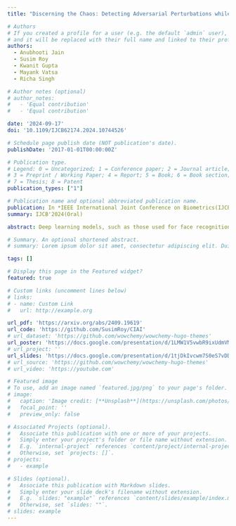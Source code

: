 ```yaml
---
title: "Discerning the Chaos: Detecting Adversarial Perturbations while Disentangling Intentional from Unintentional Noises"

# Authors
# If you created a profile for a user (e.g. the default `admin` user), write the username (folder name) here
# and it will be replaced with their full name and linked to their profile.
authors:
  - Anubhooti Jain
  - Susim Roy
  - Kwanit Gupta
  - Mayank Vatsa
  - Richa Singh

# Author notes (optional)
# author_notes:
#   - 'Equal contribution'
#   - 'Equal contribution'

date: '2024-09-17'
doi: '10.1109/IJCB62174.2024.10744526'

# Schedule page publish date (NOT publication's date).
publishDate: '2017-01-01T00:00:00Z'

# Publication type.
# Legend: 0 = Uncategorized; 1 = Conference paper; 2 = Journal article;
# 3 = Preprint / Working Paper; 4 = Report; 5 = Book; 6 = Book section;
# 7 = Thesis; 8 = Patent
publication_types: ["1"]

# Publication name and optional abbreviated publication name.
publication: In *IEEE International Joint Conference on Biometrics(IJCB), 2024(Oral)*
summary: IJCB'2024(Oral)

abstract: Deep learning models, such as those used for face recognition and attribute prediction, are susceptible to manipulations like adversarial noise and unintentional noise, including Gaussian and impulse noise. This paper introduces CIAI, a class-independent detection network built on a modified vision transformer with detection layers. CIAI employs a novel loss function that combines Maximum Mean Discrepancy and Center Loss to detect both intentional (adversarial attacks) and unintentional noise, regardless of the image class. We illustrate the impact of noise on gender prediction accuracy and evaluate CIAI’s detection performance using the CelebA and LFW datasets. Our findings show that CIAI achieves detection accuracy that is comparable to or better than existing methods, even against previously unseen attacks. Attention maps and t-SNE plots reveal the features that assist in gender prediction and noise detection. Additionally, we present detection results on the AgeDB and CIFAR-10 datasets, further demonstrating the robustness of our approach.

# Summary. An optional shortened abstract.
# summary: Lorem ipsum dolor sit amet, consectetur adipiscing elit. Duis posuere tellus ac convallis placerat. Proin tincidunt magna sed ex sollicitudin condimentum.

tags: []

# Display this page in the Featured widget?
featured: true

# Custom links (uncomment lines below)
# links:
# - name: Custom Link
#   url: http://example.org

url_pdf: 'https://arxiv.org/abs/2409.19619'
url_code: 'https://github.com/SusimRoy/CIAI'
# url_dataset: 'https://github.com/wowchemy/wowchemy-hugo-themes'
url_poster: 'https://docs.google.com/presentation/d/1LMW1V5vwbR9ixUdmVMMolAxUJ7xAYPVVGJGF2Xmb0Nc/edit?usp=sharing'
# url_project: ''
url_slides: 'https://docs.google.com/presentation/d/1tjDkIvcwm7S0eS7vDD9Aoq2pFbcayKJbj_EXOXG3_6Q/edit?usp=sharing'
# url_source: 'https://github.com/wowchemy/wowchemy-hugo-themes'
# url_video: 'https://youtube.com'

# Featured image
# To use, add an image named `featured.jpg/png` to your page's folder.
# image:
#   caption: 'Image credit: [**Unsplash**](https://unsplash.com/photos/pLCdAaMFLTE)'
#   focal_point: ''
#   preview_only: false

# Associated Projects (optional).
#   Associate this publication with one or more of your projects.
#   Simply enter your project's folder or file name without extension.
#   E.g. `internal-project` references `content/project/internal-project/index.md`.
#   Otherwise, set `projects: []`.
# projects:
#   - example

# Slides (optional).
#   Associate this publication with Markdown slides.
#   Simply enter your slide deck's filename without extension.
#   E.g. `slides: "example"` references `content/slides/example/index.md`.
#   Otherwise, set `slides: ""`.
# slides: example
---
```


<!-- # {{% callout note %}}
# Click the _Cite_ button above to demo the feature to enable visitors to import publication metadata into their reference management software.
# {{% /callout %}}

# {{% callout note %}}
# Create your slides in Markdown - click the _Slides_ button to check out the example.
# {{% /callout %}}

# Supplementary notes can be added here, including [code, math, and images](https://wowchemy.com/docs/writing-markdown-latex/). -->
